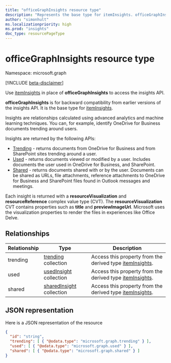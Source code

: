 ```yaml
---
title: "officeGraphInsights resource type"
description: "Represents the base type for itemInsights. officeGraphInsights is for backward compatibility from earlier versions of the insights API. Use only itemInsights when accessing the insights API."
author: "simonhult"
ms.localizationpriority: high
ms.prod: "insights"
doc_type: resourcePageType
---
```


# officeGraphInsights resource type

Namespace: microsoft.graph

[!INCLUDE [beta-disclaimer](../../includes/beta-disclaimer.md)]

Use [itemInsights](iteminsights.md) in place of **officeGraphInsights** to access the insights API.

**officeGraphInsights** is for backward compatibility from earlier versions of the insights API. It is the base type for [itemInsights](iteminsights.md).

Insights are relationships calculated using advanced analytics and machine learning techniques. You can, for example, identify OneDrive for Business documents trending around users.

Insights are returned by the following APIs:

- [Trending](insights-trending.md) - returns documents from OneDrive for Business and from SharePoint sites trending around a user.
- [Used](insights-used.md) - returns documents viewed or modified by a user. Includes documents the user used in OneDrive for Business, and SharePoint.
- [Shared](insights-shared.md) - returns documents shared with or by the user. Documents can be shared as URLs, file attachments, reference attachments to OneDrive for Business and SharePoint files found in Outlook messages and meetings.

Each insight is returned with a **resourceVisualization** and **resourceReference** complex value type (CVT). The **resourceVisualization** CVT contains properties such as **title** and **previewImageUrl**. Microsoft uses the visualization properties to render the files in experiences like Office Delve.

## Relationships

| Relationship      | Type          | Description  |
| ------------- |---------------| -------------|
| trending    	| [trending](insights-trending.md) collection		| Access this property from the derived type [itemInsights](iteminsights.md).|
| used    	| [usedInsight](insights-used.md) collection		| Access this property from the derived type [itemInsights](iteminsights.md).|
| shared    	| [sharedInsight](insights-shared.md) collection		| Access this property from the derived type [itemInsights](iteminsights.md).|


## JSON representation

Here is a JSON representation of the resource
<!-- {
  "blockType": "resource",
  "keyProperty":"id",
  "baseType":"microsoft.graph.entity",
  "optionalProperties": [
    "trending",
    "used",
    "shared"
  ],
  "@odata.type": "microsoft.graph.officeGraphInsights"
}-->

```json
{
  "id": "string",
  "trending": [ { "@odata.type": "microsoft.graph.trending" } ],
  "used": [ { "@odata.type": "microsoft.graph.used" } ],
  "shared": [ { "@odata.type": "microsoft.graph.shared" } ]
}
```



